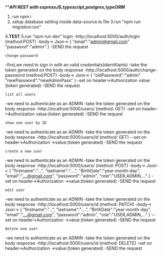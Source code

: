 *************API REST with expressJS,typescript,postgres,typeORM***********
1. run npm i
2. setup database setting inside data-source.ts file
3.run "npm run migration:run"

4.******TEST******
5.run "npm run dev"
	login
-http://localhost:5000/auth/login (method:POST)
-body-> Json->
{
	"email":"admin@gmail.com"
	"password":"admin"
}
-SEND the request

	change-password
-first,we need to sign in with an valid credentials(identifiants)
-take the token generated on the body response
-http://localhost:5000/auth/change-password (method:POST)
-body-> Json->
{
	"oldPassword":"admin"
	"newPassword":"newAdminPass"
}
-set on header->Authorization   value:(token generated)
-SEND the request

	list all users
-we need to authenticate as an ADMIN
-take the token generated on the body response
-http://localhost:5000/users/ (method: GET)
-set on header->Authorization   value:(token generated)
-SEND the request

	show one user by ID
-we need to authenticate as an ADMIN
-take the token generated on the body response
-http://localhost:5000/users/id (method: GET)
--set on header->Authorization ->value:(token generated)
-SEND the request

	create a new user
-we need to authenticate as an ADMIN
-take the token generated on the body response
-http://localhost:5000/users/ (method: POST)
-body-> Json->
{
	"firstname":"...",
	"lastname":"....",
	"BirthDate":"year-month-day",
	"email":"....@gmail.com",
	"password":"admin",
	"role":"USER,ADMIN,..."
}
-set on header->Authorization ->value:(token generated)
-SEND the request

	edit user
-we need to authenticate as an ADMIN
-take the token generated on the body response
-http://localhost:5000/users/id (method: PATCH)
-body-> Json->
{
	"firstname":"...",
	"lastname":"....",
	"BirthDate":"year-month-day",
	"email":"....@gmail.com",
	"password":"admin",
	"role":"USER,ADMIN,..."
}
--set on header->Authorization ->value:(token generated)
-SEND the request

	delete one user
-we need to authenticate as an ADMIN
-take the token generated on the body response
-http://localhost:5000/users/id (method: DELETE)
-set on header->Authorization ->value:(token generated)
-SEND the request

